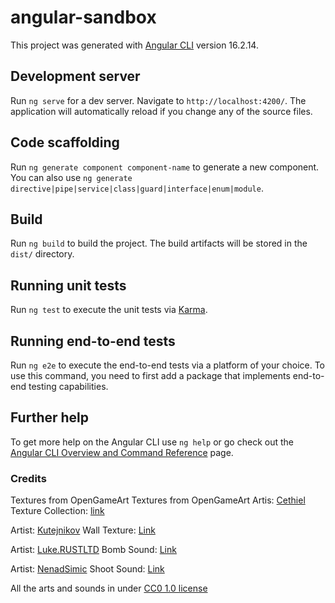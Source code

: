 # angular-sandbox

This project was generated with [Angular CLI](https://github.com/angular/angular-cli) version 16.2.14.

## Development server

Run `ng serve` for a dev server. Navigate to `http://localhost:4200/`. The application will automatically reload if you change any of the source files.

## Code scaffolding

Run `ng generate component component-name` to generate a new component. You can also use `ng generate directive|pipe|service|class|guard|interface|enum|module`.

## Build

Run `ng build` to build the project. The build artifacts will be stored in the `dist/` directory.

## Running unit tests

Run `ng test` to execute the unit tests via [Karma](https://karma-runner.github.io).

## Running end-to-end tests

Run `ng e2e` to execute the end-to-end tests via a platform of your choice. To use this command, you need to first add a package that implements end-to-end testing capabilities.

## Further help

To get more help on the Angular CLI use `ng help` or go check out the [Angular CLI Overview and Command Reference](https://angular.io/cli) page.

### Credits

Textures from OpenGameArt 
Textures from OpenGameArt 
Artis: [Cethiel](https://opengameart.org/users/cethiel)
Texture Collection: [link](https://opengameart.org/content/textures-collection)

Artist: [Kutejnikov](https://opengameart.org/users/kutejnikov)
Wall Texture: [Link](https://opengameart.org/content/wall-texture-1)

Artist: [Luke.RUSTLTD](https://opengameart.org/users/lukerustltd)
Bomb Sound: [Link](https://opengameart.org/content/bombexplosion8bit)


Artist: [NenadSimic](https://opengameart.org/users/nenadsimic)
Shoot Sound: [Link](https://opengameart.org/content/muffled-distant-explosion)

All the arts and sounds in under [CC0 1.0 license](https://creativecommons.org/publicdomain/zero/1.0/)